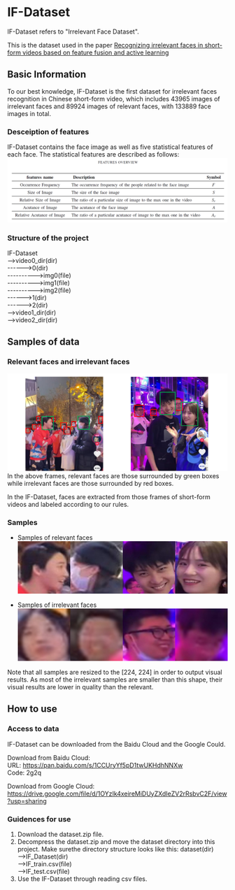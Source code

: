 # IF-Dataset
IF-Dataset refers to "Irrelevant Face Dataset".

This is the dataset used in the paper <a  href ="https://www.sciencedirect.com/science/article/abs/pii/S0925231222008013">Recognizing irrelevant faces in short-form videos based on feature fusion and active learning</a>

## Basic Information
To our best knowledge, IF-Dataset is the first dataset for irrelevant faces recognition in Chinese short-form video, which includes 43965 images of irrelevant faces and 89924 images of relevant faces, with 133889 face images in total. 

### Desceiption of features
IF-Dataset contains the face image as well as five statistical features of each face. The statistical features are described as follows:  
![features_description](imgs/features_description.png)

### Structure of the project
IF-Dataset</br>
-->video0_dir(dir)</br> 
------>0(dir)</br>
---------->img0(file)</br>
---------->img1(file)</br>
---------->img2(file)</br>
------>1(dir)</br> 
------>2(dir)</br> 
-->video1_dir(dir)</br>
-->video2_dir(dir)</br>

## Samples of data
### Relevant faces and irrelevant faces
![frames of short-form video](imgs/frames.png)  
In the above frames, relevant faces are those surrounded by green boxes while irrelevant faces are those surrounded by red boxes.  

In the IF-Dataset, faces are extracted from those frames of short-form videos and labeled according to our rules.

### Samples
+ Samples of relevant faces
![relevant faces](imgs/relevant_sample.jpg)

+ Samples of irrelevant faces
![irrelevant faces](imgs/irrelevant_sample.jpg)

Note that all samples are resized to the [224, 224] in order to output visual results. As most of the irrelevant samples are smaller than this shape, their visual results are lower in quality than the relevant.


## How to use
### Access to data
IF-Dataset can be downloaded from the Baidu Cloud and the Google Could.

Download from Baidu Cloud:  
URL: https://pan.baidu.com/s/1CCUryYf5pD1twUKHdhNNXw  
Code: 2g2q 

Download from Google Cloud:  
https://drive.google.com/file/d/1OYzIk4xeireMiDUyZXdIeZV2rRsbvC2F/view?usp=sharing

### Guidences for use
1. Download the dataset.zip file.
2. Decompress the dataset.zip and move the dataset directory into this project. Make surethe directory structure looks like this:
dataset(dir)</br>
-->IF_Dataset(dir)</br>
-->IF_train.csv(file)</br>
-->IF_test.csv(file)</br>
3. Use the IF-Dataset through reading csv files.
